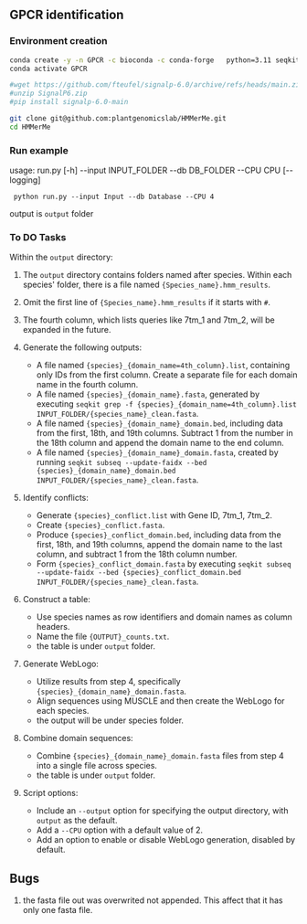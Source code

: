 ## GPCR identification

### Environment creation
```bash
conda create -y -n GPCR -c bioconda -c conda-forge   python=3.11 seqkit hmmer muscle=3.8.1551 weblogo transdecoder easel diamond trimal pymsaviz
conda activate GPCR

#wget https://github.com/fteufel/signalp-6.0/archive/refs/heads/main.zip -O SignalP6.zip
#unzip SignalP6.zip
#pip install signalp-6.0-main

git clone git@github.com:plantgenomicslab/HMMerMe.git
cd HMMerMe
```
### Run example
usage: run.py [-h] --input INPUT_FOLDER --db DB_FOLDER --CPU CPU [--logging]
```
 python run.py --input Input --db Database --CPU 4
```
output is `output` folder

### To DO Tasks

Within the `output` directory:
1. The `output` directory contains folders named after species. Within each species' folder, there is a file named `{Species_name}.hmm_results`.
2. Omit the first line of `{Species_name}.hmm_results` if it starts with `#`.
3. The fourth column, which lists queries like 7tm_1 and 7tm_2, will be expanded in the future.
4. Generate the following outputs:
   - A file named `{species}_{domain_name=4th_column}.list`, containing only IDs from the first column. Create a separate file for each domain name in the fourth column.
   - A file named `{species}_{domain_name}.fasta`, generated by executing `seqkit grep -f {species}_{domain_name=4th_column}.list INPUT_FOLDER/{species_name}_clean.fasta`.
   - A file named `{species}_{domain_name}_domain.bed`, including data from the first, 18th, and 19th columns. Subtract 1 from the number in the 18th column and append the domain name to the end column.
   - A file named `{species}_{domain_name}_domain.fasta`, created by running `seqkit subseq --update-faidx --bed {species}_{domain_name}_domain.bed INPUT_FOLDER/{species_name}_clean.fasta`.

5. Identify conflicts:
   - Generate `{species}_conflict.list` with Gene ID, 7tm_1, 7tm_2.
   - Create `{species}_conflict.fasta`.
   - Produce `{species}_conflict_domain.bed`, including data from the first, 18th, and 19th columns, append the domain name to the last column, and subtract 1 from the 18th column number.
   - Form `{species}_conflict_domain.fasta` by executing `seqkit subseq --update-faidx --bed {species}_conflict_domain.bed INPUT_FOLDER/{species_name}_clean.fasta`.

6. Construct a table:
   - Use species names as row identifiers and domain names as column headers.
   - Name the file `{OUTPUT}_counts.txt`.
   - the table is under `output` folder.

7. Generate WebLogo:
   - Utilize results from step 4, specifically `{species}_{domain_name}_domain.fasta`.
   - Align sequences using MUSCLE and then create the WebLogo for each species.
   - the output will be under species folder.

8. Combine domain sequences:
   - Combine `{species}_{domain_name}_domain.fasta` files from step 4 into a single file across species.
   - the table is under `output` folder.

9. Script options:
   - Include an `--output` option for specifying the output directory, with `output` as the default.
   - Add a `--CPU` option with a default value of 2.
   - Add an option to enable or disable WebLogo generation, disabled by default.

## Bugs
1. the fasta file out was overwrited not appended. This affect that it has only one fasta file.
